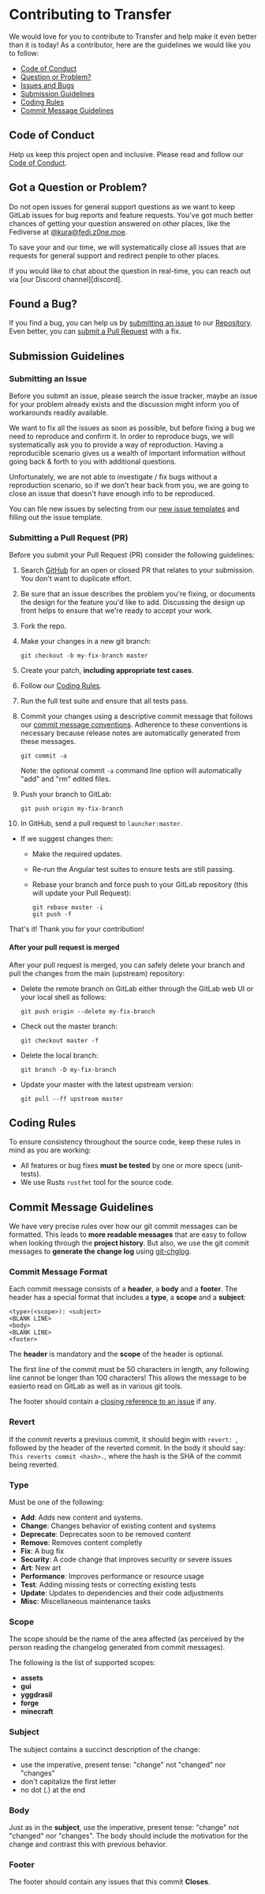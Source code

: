 # Contributing to Transfer

We would love for you to contribute to Transfer and help make it even better than it is
today! As a contributor, here are the guidelines we would like you to follow:

 - [Code of Conduct](#coc)
 - [Question or Problem?](#question)
 - [Issues and Bugs](#issue)
 - [Submission Guidelines](#submit)
 - [Coding Rules](#rules)
 - [Commit Message Guidelines](#commit)

## <a name="coc"></a> Code of Conduct
Help us keep this project open and inclusive. Please read and follow our [Code of Conduct][coc].

## <a name="question"></a> Got a Question or Problem?

Do not open issues for general support questions as we want to keep GitLab issues for bug reports and feature requests. You've got much better chances of getting your question answered on other places, like the Fediverse at [@kura@fedi.z0ne.moe](https://fedi.z0ne.moe/kura).

To save your and our time, we will systematically close all issues that are requests for general support and redirect people to other places.

If you would like to chat about the question in real-time, you can reach out via [our Discord channel][discord].

## <a name="issue"></a> Found a Bug?
If you find a bug, you can help us by
[submitting an issue](#submit-issue) to our [Repository][repo]. Even better, you can
[submit a Pull Request](#submit-pr) with a fix.

## <a name="submit"></a> Submission Guidelines

### <a name="submit-issue"></a> Submitting an Issue

Before you submit an issue, please search the issue tracker, maybe an issue for your problem already exists and the discussion might inform you of workarounds readily available.

We want to fix all the issues as soon as possible, but before fixing a bug we need to reproduce and confirm it. In order to reproduce bugs, we will systematically ask you to provide a way of reproduction. Having a reproducible scenario gives us a wealth of important information without going back & forth to you with additional questions.

Unfortunately, we are not able to investigate / fix bugs without a  reproduction scenario, so if we don't hear back from you, we are going to close an issue that doesn't have enough info to be reproduced.

You can file new issues by selecting from our [new issue templates][new_issue] and filling out the issue template.


### <a name="submit-pr"></a> Submitting a Pull Request (PR)
Before you submit your Pull Request (PR) consider the following guidelines:

1. Search [GitHub][pull_requests] for an open or closed PR
  that relates to your submission. You don't want to duplicate effort.
1. Be sure that an issue describes the problem you're fixing, or documents the design for the feature you'd like to add.
  Discussing the design up front helps to ensure that we're ready to accept your work.
1. Fork the repo.
1. Make your changes in a new git branch:

     ```shell
     git checkout -b my-fix-branch master
     ```

1. Create your patch, **including appropriate test cases**.
1. Follow our [Coding Rules](#rules).
1. Run the full test suite and ensure that all tests pass.
1. Commit your changes using a descriptive commit message that follows our
  [commit message conventions](#commit). Adherence to these conventions
  is necessary because release notes are automatically generated from these messages.

     ```shell
     git commit -a
     ```
    Note: the optional commit `-a` command line option will automatically "add" and "rm" edited files.

1. Push your branch to GitLab:

    ```shell
    git push origin my-fix-branch
    ```

1. In GitHub, send a pull request to `launcher:master`.
* If we suggest changes then:
  * Make the required updates.
  * Re-run the Angular test suites to ensure tests are still passing.
  * Rebase your branch and force push to your GitLab repository (this will update your Pull Request):

    ```shell
    git rebase master -i
    git push -f
    ```

That's it! Thank you for your contribution!

#### After your pull request is merged

After your pull request is merged, you can safely delete your branch and pull the changes
from the main (upstream) repository:

* Delete the remote branch on GitLab either through the GitLab web UI or your local shell as follows:

    ```shell
    git push origin --delete my-fix-branch
    ```

* Check out the master branch:

    ```shell
    git checkout master -f
    ```

* Delete the local branch:

    ```shell
    git branch -D my-fix-branch
    ```

* Update your master with the latest upstream version:

    ```shell
    git pull --ff upstream master
    ```

## <a name="rules"></a> Coding Rules
To ensure consistency throughout the source code, keep these rules in mind as you are working:

* All features or bug fixes **must be tested** by one or more specs (unit-tests).
* We use Rusts `rustfmt` tool for the source code.

## <a name="commit"></a> Commit Message Guidelines

We have very precise rules over how our git commit messages can be formatted.  This leads to **more
readable messages** that are easy to follow when looking through the **project history**.  But also,
we use the git commit messages to **generate the change log** using [git-chglog](https://github.com/mattn/git-chglog).

### Commit Message Format
Each commit message consists of a **header**, a **body** and a **footer**.  The header has a special
format that includes a **type**, a **scope** and a **subject**:

```
<type>(<scope>): <subject>
<BLANK LINE>
<body>
<BLANK LINE>
<footer>
```

The **header** is mandatory and the **scope** of the header is optional.

The first line of the commit must be 50 characters in length, any following line cannot be longer than 100 characters! This allows the message to be easierto read on GitLab as well as in various git tools.

The footer should contain a [closing reference to an issue](https://docs.gitlab.com/ee/user/project/issues/managing_issues.html#closing-issues-automatically) if any.

### Revert
If the commit reverts a previous commit, it should begin with `revert: `, followed by the header of the reverted commit. In the body it should say: `This reverts commit <hash>.`, where the hash is the SHA of the commit being reverted.

### Type
Must be one of the following:

* **Add**: Adds new content and systems.
* **Change**: Changes behavior of existing content and systems
* **Deprecate**: Deprecates soon to be removed content
* **Remove**: Removes content completly
* **Fix**: A bug fix
* **Security**: A code change that improves security or severe issues
* **Art**: New art
* **Performance**: Improves performance or resource usage
* **Test**: Adding missing tests or correcting existing tests
* **Update**: Updates to dependencies and their code adjustments
* **Misc**: Miscellaneous maintenance tasks

### Scope
The scope should be the name of the area affected (as perceived by the person reading the changelog generated from commit messages).

The following is the list of supported scopes:

* **assets**
* **gui**
* **yggdrasil**
* **forge**
* **minecraft**

### Subject
The subject contains a succinct description of the change:

* use the imperative, present tense: "change" not "changed" nor "changes"
* don't capitalize the first letter
* no dot (.) at the end

### Body
Just as in the **subject**, use the imperative, present tense: "change" not "changed" nor "changes".
The body should include the motivation for the change and contrast this with previous behavior.

### Footer
The footer should contain any issues that this commit **Closes**.


[coc]: https://github.com/mcz0ne/launcher/blob/master/CODE_OF_CONDUCT.md
[repo]: https://github.com/mcz0ne/launcher
[new_issue]: https://github.com/mcz0ne/launcher/issues/new
[pull_requests]: https://github.com/mcz0ne/launcher/pulls

